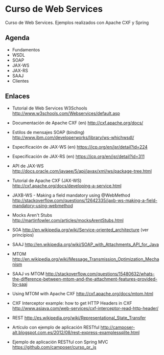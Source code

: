 Curso de Web Services
=====================

Curso de Web Services. Ejemplos realizados con Apache CXF y Spring

Agenda
------

- Fundamentos
- WSDL
- SOAP
- JAX-WS
- JAX-RS
- SAAJ
- Clientes

Enlaces
-------

- Tutorial de Web Services W3Schools
http://www.w3schools.com/Webservices/default.asp

- Documentación de Apache CXF (en)
http://cxf.apache.org/docs/

- Estilos de mensajes SOAP (binding)
http://www.ibm.com/developerworks/library/ws-whichwsdl/

- Especificación de JAX-WS (en)
https://jcp.org/en/jsr/detail?id=224

- Especificación de JAX-RS (en)
https://jcp.org/en/jsr/detail?id=311

- API de JAX-WS
http://docs.oracle.com/javaee/5/api/javax/xml/ws/package-tree.html

- Tutorial de Apache CXF (JAX-WS)
http://cxf.apache.org/docs/developing-a-service.html

- JAXB-WS - Making a field mandatory using @WebMethod
http://stackoverflow.com/questions/12642335/jaxb-ws-making-a-field-mandatory-using-webmethod

- Mocks Aren't Stubs
http://martinfowler.com/articles/mocksArentStubs.html

- SOA
http://en.wikipedia.org/wiki/Service-oriented_architecture
(ver principios)

- SAAJ
http://en.wikipedia.org/wiki/SOAP_with_Attachments_API_for_Java

- MTOM
http://en.wikipedia.org/wiki/Message_Transmission_Optimization_Mechanism

- SAAJ vs MTOM
http://stackoverflow.com/questions/15480632/whats-the-difference-between-mtom-and-the-attachment-features-provided-by-saaj

- Using MTOM with Apache CXF
http://cxf.apache.org/docs/mtom.html

- CXF Interceptor example: how to get HTTP Headers in CXF
http://www.asjava.com/web-services/cxf-interceptor-read-http-header/

- REST
http://es.wikipedia.org/wiki/Representational_State_Transfer

- Artículo con ejemplo de aplicación RESTful
http://camposer-alt.blogspot.com.es/2012/08/rest-express-examplessqlite.html

- Ejemplo de aplicación RESTful con Spring MVC
https://github.com/camposer/curso_pr_js
